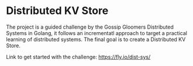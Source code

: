 # Distributed KV Store
The project is a guided challenge by the Gossip Gloomers Distributed Systems in Golang, it follows an incrementatl approach to target a practical learning of distributed systems. The final goal is to create a Distributed KV Store.


Link to get started with the challenge:
https://fly.io/dist-sys/

